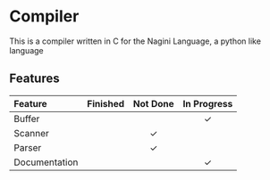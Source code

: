 # Compiler

This is a compiler written in C for the Nagini Language, a python like language

## Features

| Feature       | Finished | Not Done | In Progress |
| :------------ | :------: | :------: | :---------: |
| Buffer        |          |          |      ✓      |
| Scanner       |          |    ✓     |             |
| Parser        |          |    ✓     |             |
| Documentation |          |          |      ✓      |


